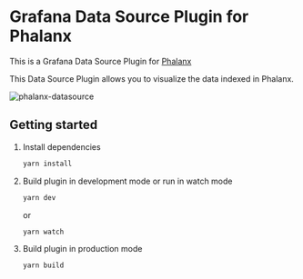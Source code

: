 # Grafana Data Source Plugin for Phalanx

This is a Grafana Data Source Plugin for [Phalanx](https://github.com/mosuka/phalanx)

This Data Source Plugin allows you to visualize the data indexed in Phalanx.

![phalanx-datasource](https://user-images.githubusercontent.com/970948/152336754-0b15e6da-1599-498b-9c01-973afbb7c68c.png)



## Getting started

1. Install dependencies

   ```bash
   yarn install
   ```

2. Build plugin in development mode or run in watch mode

   ```bash
   yarn dev
   ```

   or

   ```bash
   yarn watch
   ```

3. Build plugin in production mode

   ```bash
   yarn build
   ```
